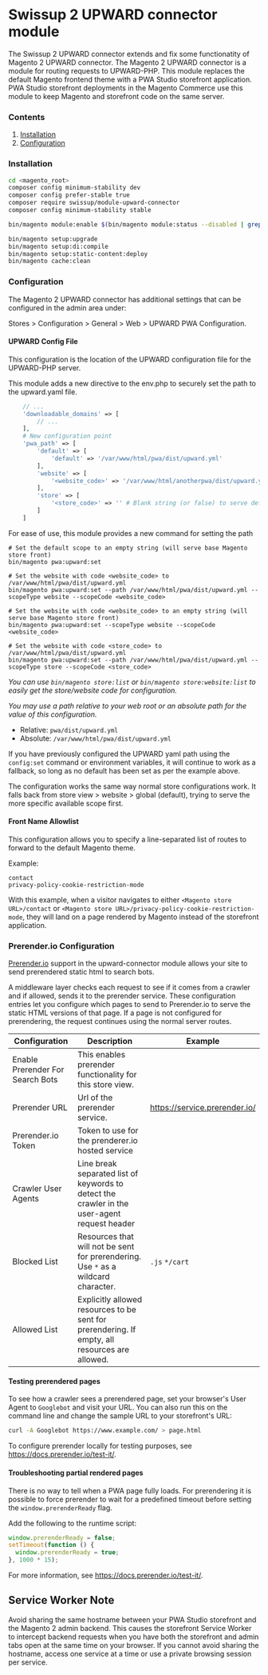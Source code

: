 # Swissup 2 UPWARD connector module

The Swissup 2 UPWARD connector extends and fix some functionatity of Magento 2 UPWARD connector.
The Magento 2 UPWARD connector is a module for routing requests to UPWARD-PHP. This module replaces the default Magento frontend theme with a PWA Studio storefront application.
PWA Studio storefront deployments in the Magento Commerce use this module to keep Magento and storefront code on the same server.


### Contents

 1. [Installation](#installation)
 2. [Configuration](#configuration)

### Installation

```bash
cd <magento_root>
composer config minimum-stability dev
composer config prefer-stable true
composer require swissup/module-upward-connector
composer config minimum-stability stable

bin/magento module:enable $(bin/magento module:status --disabled | grep 'Swissup_Core\|Pwa\|Aux\|Upward' | tr '\r\n' ' ')

bin/magento setup:upgrade
bin/magento setup:di:compile
bin/magento setup:static-content:deploy
bin/magento cache:clean

```

### Configuration
The Magento 2 UPWARD connector has additional settings that can be configured in the admin area under:

Stores > Configuration > General > Web > UPWARD PWA Configuration.

#### UPWARD Config File

This configuration is the location of the UPWARD configuration file for the UPWARD-PHP server.

This module adds a new directive to the env.php to securely set the path to the upward.yaml file.
```php
    // ...
    'downloadable_domains' => [
        // ...
    ],
    # New configuration point
    'pwa_path' => [
        'default' => [
            'default' => '/var/www/html/pwa/dist/upward.yml'
        ],
        'website' => [
            '<website_code>' => '/var/www/html/anotherpwa/dist/upward.yml' # Can point a website to a different installation
        ],
        'store' => [
            '<store_code>' => '' # Blank string (or false) to serve default Magento storefront
        ]
    ]
```

For ease of use, this module provides a new command for setting the path
```shell
# Set the default scope to an empty string (will serve base Magento store front)
bin/magento pwa:upward:set

# Set the website with code <website_code> to /var/www/html/pwa/dist/upward.yml
bin/magento pwa:upward:set --path /var/www/html/pwa/dist/upward.yml --scopeType website --scopeCode <website_code>

# Set the website with code <website_code> to an empty string (will serve base Magento store front)
bin/magento pwa:upward:set --scopeType website --scopeCode <website_code>

# Set the website with code <store_code> to /var/www/html/pwa/dist/upward.yml
bin/magento pwa:upward:set --path /var/www/html/pwa/dist/upward.yml --scopeType store --scopeCode <store_code>
```

_You can use `bin/magento store:list` or `bin/magento store:website:list` to easily get the store/website code for configuration._

_You may use a path relative to your web root or an absolute path for the value of this configuration._
- Relative: `pwa/dist/upward.yml`
- Absolute: `/var/www/html/pwa/dist/upward.yml`

If you have previously configured the UPWARD yaml path using the `config:set` command or environment variables, it will continue to work as a fallback, so long as no
default has been set as per the example above.

The configuration works the same way normal store configurations work. It falls back from store view > website > global (default),
trying to serve the more specific available scope first.

#### Front Name Allowlist

This configuration allows you to specify a line-separated list of routes to forward to the default Magento theme.

Example:

```text
contact
privacy-policy-cookie-restriction-mode
```

With this example, when a visitor navigates to either `<Magento store URL>/contact` or `<Magento store URL>/privacy-policy-cookie-restriction-mode`, they will land on a page rendered by Magento instead of the storefront application.

### Prerender.io Configuration

[Prerender.io][] support in the upward-connector module allows your site to send prerendered static html to search bots.

A middleware layer checks each request to see if it comes from a crawler and if allowed, sends it to the prerender service.
These configuration entries let you configure which pages to send to Prerender.io to serve the static HTML versions of that page.
If a page is not configured for prerendering, the request continues using the normal server routes.

| Configuration                    | Description                                                                                    | Example                       |
| -------------------------------- | ---------------------------------------------------------------------------------------------- | ----------------------------- |
| Enable Prerender For Search Bots | This enables prerender functionality for this store view.                                      |                               |
| Prerender URL                    | Url of the prerender service.                                                                  | https://service.prerender.io/ |
| Prerender.io Token               | Token to use for the prenderer.io hosted service                                               |                               |
| Crawler User Agents              | Line break separated list of keywords to detect the crawler in the user-agent request header   |                               |
| Blocked List                     | Resources that will not be sent for prerendering. Use `*` as a wildcard character.             | `.js` `*/cart`                |
| Allowed List                     | Explicitly allowed resources to be sent for prerendering. If empty, all resources are allowed. |                               |

#### Testing prerendered pages

To see how a crawler sees a prerendered page, set your browser's User Agent to `Googlebot` and visit your URL.
You can also run this on the command line and change the sample URL to your storefront's URL:

```sh
curl -A Googlebot https://www.example.com/ > page.html
```

To configure prerender locally for testing purposes, see https://docs.prerender.io/test-it/.

#### Troubleshooting partial rendered pages

There is no way to tell when a PWA page fully loads.
For prerendering it is possible to force prerender to wait for a predefined timeout before setting the `window.prerenderReady` flag.

Add the following to the runtime script:

```js
window.prerenderReady = false;
setTimeout(function () {
  window.prerenderReady = true;
}, 1000 * 15);
```

For more information, see https://docs.prerender.io/test-it/.

## Service Worker Note

Avoid sharing the same hostname between your PWA Studio storefront and the Magento 2 admin backend.
This causes the storefront Service Worker to intercept backend requests when you have both the storefront and admin tabs open at the same time on your browser.
If you cannot avoid sharing the hostname, access one service at a time or use a private browsing session per service.

[upward-php]: https://github.com/magento/upward-php
[magento cloud deployment]: http://pwastudio.io/tutorials/cloud-deploy/
[prerender.io]: https://docs.prerender.io/
[system-specific best practices]: https://devdocs.magento.com/guides/v2.4/config-guide/prod/config-reference-var-name.html
